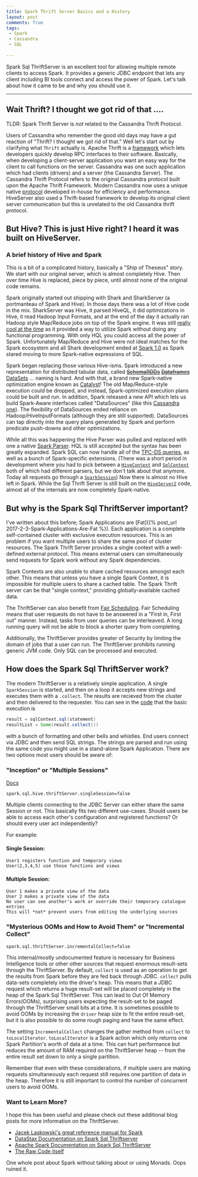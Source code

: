 ```yaml
---
title: Spark Thrift Server Basics and a History
layout: post
comments: True
tags:
 - Spark
 - Cassandra
 - SQL
 
---
```


Spark Sql ThriftServer is an excellent tool for allowing multiple remote clients to access
Spark. It provides a generic JDBC endpoint that lets any client including BI tools connect and
access the power of Spark. Let's talk about how it came to be and why you should use it.

---

## Wait Thrift? I thought we got rid of that ....

TLDR: Spark Thrift Server is *not* related to the Cassandra Thrift Protocol.

Users of Cassandra who remember the good old days may have a gut reaction of "Thrift? 
I thought we got rid of that." Well let's start out by clarifying what `Thrift`
actually is. Apache Thrift is a [framework](https://thrift.apache.org/) which lets developers quickly 
develop RPC interfaces to their software. Basically, when developing a client-server application you 
want an easy way for the client to call functions on the server. Cassandra was one such application
which had clients (drivers) and a server (the Cassandra Server). The Cassandra Thrift Protocol 
refers to the original Cassandra protocol built upon the Apache Thrift Framework. 
Modern Cassandra now uses a unique native [protocol](https://www.datastax.com/dev/blog/binary-protocol) 
developed in-house for efficiency and performance. HiveServer also used a Thrift-based framework
to develop its original client server communication but this is unrelated to the old Cassandra 
thrift protocol.

## But Hive? This is just Hive right? I heard it was built on HiveServer.

### A brief history of Hive and Spark

This is a bit of a complicated history, basically a "Ship of Theseus" story. We start with our original
server, which is almost completely Hive. Then over time Hive is replaced, piece by piece, until almost
none of the original code remains.

Spark originally started out shipping with Shark and SharkServer (a portmanteau of Spark and Hive). 
In those days there was a lot of Hive code in the mix. SharkServer was Hive, it parsed HiveQL, 
it did optimizations in Hive, it read Hadoop Input Formats, and at the end of the day it actually ran Hadoop style Map/Reduce jobs 
on top of the Spark engine. It was still [really cool at the time](https://github.com/amplab/shark/wiki/Shark-User-Guide) 
as it provided a way to utilize Spark without doing any functional programming. With only HQL you 
could access all the power of Spark. Unfortunately Map/Reduce and Hive were not ideal matches for the Spark 
ecosystem and all Shark development ended at [Spark 1.0](https://databricks.com/blog/2014/07/01/shark-spark-sql-hive-on-spark-and-the-future-of-sql-on-spark.html)
as Spark stared moving to more Spark-native expressions of SQL. 

Spark began replacing those various Hive-isms. Spark introduced a new representation for distributed tabular data, called 
[~~SchemaRDDs~~](https://github.com/apache/spark/blob/branch-1.0/sql/core/src/main/scala/org/apache/spark/sql/SchemaRDD.scala) 
[~~Dataframes~~](https://github.com/apache/spark/blob/branch-1.3/sql/core/src/main/scala/org/apache/spark/sql/DataFrame.scala) 
[DataSets](https://github.com/apache/spark/blob/branch-2.0/sql/core/src/main/scala/org/apache/spark/sql/Dataset.scala) ... naming is hard. 
And with that, a brand new Spark-native optimization engine known as [Catalyst](https://databricks.com/blog/2015/04/13/deep-dive-into-spark-sqls-catalyst-optimizer.html)! 
The old Map/Reduce-style execution could be dropped, and instead, Spark-optimized execution plans
could be built and run. In addition, Spark released a new API which lets us build Spark-Aware interfaces 
called "DataSources" (like this [Cassandra one](https://github.com/datastax/spark-cassandra-connector/blob/master/spark-cassandra-connector/src/main/scala/org/apache/spark/sql/cassandra/CassandraSourceRelation.scala)).
The flexibility of DataSources ended reliance on Hadoop/HiveInputFormats (although they are still supported).
DataSources can tap directly into the query plans generated by Spark and perform predicate push-downs and other optimizations.

While all this was happening the Hive Parser was pulled and replaced with one a native [Spark Parser](https://github.com/apache/spark/tree/v2.1.1/sql/catalyst/src/main/scala/org/apache/spark/sql/catalyst/parser).
HQL is still accepted but the syntax has been greatly expanded. Spark SQL can now handle all of the [TPC-DS queries](http://spark.apache.org/releases/spark-release-2-0-0.html),
as well as a bunch of Spark-specific extensions. (There was a short period in development where you
had to pick between a 
[`HiveContext`](https://github.com/apache/spark/blob/v1.6.3/sql/hive/src/main/scala/org/apache/spark/sql/hive/HiveContext.scala) 
and [`SqlContext`](https://github.com/apache/spark/blob/v1.6.3/sql/core/src/main/scala/org/apache/spark/sql/SQLContext.scala) both of which had different parsers, but we don't talk about that anymore. 
Today all requests go through a [`SparkSession`](https://github.com/apache/spark/blob/v2.1.1/sql/core/src/main/scala/org/apache/spark/sql/SparkSession.scala))
Now there is almost no Hive left in Spark. While the Sql Thrift Server is still built on
the [`HiveServer2`](https://github.com/apache/spark/blob/v2.1.1/sql/hive-thriftserver/src/main/scala/org/apache/spark/sql/hive/thriftserver/HiveThriftServer2.scala) code, 
almost all of the internals are now completely Spark-native.

## But why is the Spark Sql ThriftServer important?

I've written about this before; Spark Applications are 
[Fat]({% post_url 2017-2-3-Spark-Applications-Are-Fat %}). Each application is a complete 
self-contained cluster with exclusive execution resources. This is an problem if you want
multiple users to share the same pool of cluster resources. The Spark Thrift Server provides a 
single context with a well-defined external protocol. This means external users can simultaneously 
send requests for Spark work without any Spark dependencies. 

Spark Contexts are also unable to share cached resources amongst each other. This means that unless
you have a single Spark Context, it is impossible for multiple users to share a cached table. The
Spark Thrift server can be that "single context," providing globally-available cached data.

The ThriftServer can also benefit from [Fair Scheduling](https://spark.apache.org/docs/2.0.2/job-scheduling.html#fair-scheduler-pools). Fair
Scheduling means that user requests do not have to be answered in a "First in, First out" manner.
Instead, tasks from user queries can be interleaved. A long running query will not be able to 
 block a shorter query from completing.

Additionally, the ThriftServer provides greater of Security by limiting the domain of jobs 
that a user can run. The ThriftServer prohibits running generic JVM code. Only SQL can be 
processed and executed.

## How does the Spark Sql ThriftServer work?

The modern ThriftServer is a relatively simple application. A single `SparkSession` is started, and 
then on a loop it accepts new strings and executes them with a `.collect`. The results are recieved
from the cluster and then delivered to the requester. You can see in the [code](https://github.com/apache/spark/blob/v2.1.1/sql/hive-thriftserver/src/main/scala/org/apache/spark/sql/hive/thriftserver/SparkExecuteStatementOperation.scala#L231-L246)
that the basic execution is

```scala
result = sqlContext.sql(statement)
resultList = Some(result.collect())
```

with a bunch of formatting and other bells and whistles. End users connect via JDBC and then send
SQL strings. The strings are parsed and run using the same code you might use in a stand-alone
Spark Application. There are two options most users should be aware of:

### "Inception" or "Multiple Sessions"

[Docs](http://spark.apache.org/docs/latest/sql-programming-guide.html#upgrading-from-spark-sql-15-to-16)

```spark.sql.hive.thriftServer.singleSession=false```

Multiple clients connecting to the JDBC Server can either share the same Session or not. This basically
fits two different use-cases. Should users be able to access each other's configuration and registered 
functions? Or should every user act independently?

For example:

#### Single Session: 
```
User1 registers function and temporary views
User(2,3,4,5) use those functions and views
```

#### Multiple Session:
```
User 1 makes a private view of the data
User 2 makes a private view of the data
No user can see another's work or override their temporary catalogue entries
This will *not* prevent users from editing the underlying sources
```


### "Mysterious OOMs and How to Avoid Them" or "Incremental Collect"

```spark.sql.thriftServer.incrementalCollect=false```

This internal/mostly undocumented feature is necessary for Business Intelligence tools or other other 
sources that request enormous result-sets through the ThriftServer. By default, `collect` is used as an
operation to get the results from Spark before they are fed back through JDBC. `collect` pulls data-sets 
completely into the driver's heap. This means that a JDBC request which returns a huge result-set will be 
placed completely in the heap of the Spark Sql ThriftServer. This can lead to Out Of Memory Errors(OOMs),
surprising users expecting the result-set to be paged through the ThriftServer small bits at a time. 
It is sometimes possible to avoid OOMs by increasing the `driver` heap size to fit the entire result-set,
but it is also possible to do some rough paging and have the same effect.

The setting `IncrementalCollect` changes the gather method from `collect` to `toLocalIterator`. 
`toLocalIterator` is a Spark action which only returns one Spark Partition's worth of data at a time. 
This can hurt performance but reduces the amount of RAM required on the ThriftServer heap -- from the 
entire result set down to only a single partition.

Remember that even with these considerations, if multiple users are making requests simultaneously each
request still requires one partition of data in the heap. Therefore it is still important
to control the number of concurrent users to avoid OOMs.

### Want to Learn More?

I hope this has been useful and please check out these additional blog posts for more information
on the ThriftServer. 

* [Jacek Laskowski's great reference manual for Spark](https://jaceklaskowski.gitbooks.io/mastering-apache-spark/content/spark-sql-thrift-server.html)
* [DataStax Documentation on Spark Sql Thriftserver](http://docs.datastax.com/en/dse/5.1/dse-dev/datastax_enterprise/spark/sparkSqlThriftServer.html)
* [Apache Spark Documentation on Spark Sql ThriftServer](https://spark.apache.org/docs/latest/sql-programming-guide.html#distributed-sql-engine)
* [The Raw Code itself](https://github.com/apache/spark/tree/master/sql/hive-thriftserver/src/main/scala/org/apache/spark/sql/hive/thriftserver)

One whole post about Spark without talking about or using Monads. Oops ruined it.